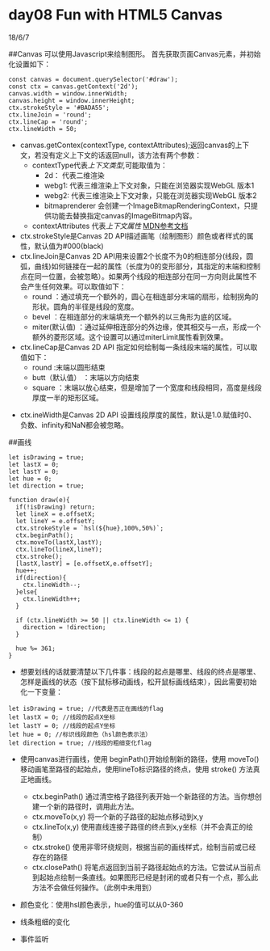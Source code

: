 # day08 Fun with HTML5 Canvas
18/6/7

##Canvas
<canvas>可以使用Javascript来绘制图形。
首先获取页面Canvas元素，并初始化设置如下：
```
const canvas = document.querySelector('#draw');
const ctx = canvas.getContext('2d');
canvas.width = window.innerWidth;
canvas.height = window.innerHeight;
ctx.strokeStyle = '#BADA55';
ctx.lineJoin = 'round';
ctx.lineCap = 'round';
ctx.lineWidth = 50;
```

* canvas.getContex(contextType, contextAttributes);返回canvas的上下文，若没有定义上下文的话返回null，该方法有两个参数：
    + contextType代表*上下文类型*,可能取值为：
        - 2d：       代表二维渲染
        - webg1:     代表三维渲染上下文对象，只能在浏览器实现WebGL 版本1
        - webg2:     代表三维渲染上下文对象，只能在浏览器实现WebGL 版本2
        - bitmaprenderer 会创建一个ImageBitmapRenderingContext，只提供功能去替换指定canvas的ImageBitmap内容。
    + contextAttributes 代表*上下文属性* [MDN参考文档](https://developer.mozilla.org/zh-CN/docs/Web/API/HTMLCanvasElement/getContext)
* ctx.strokeStyle是Canvas 2D API描述画笔（绘制图形）颜色或者样式的属性，默认值为#000(black)
* ctx.lineJoin是Canvas 2D API用来设置2个长度不为0的相连部分(线段，圆弧，曲线)如何链接在一起的属性（长度为0的变形部分，其指定的末端和控制点在同一位置，会被忽略）。如果两个线段的相连部分在同一方向则此属性不会产生任何效果。可以取值如下：
    + round     ：通过填充一个额外的，圆心在相连部分末端的扇形，绘制拐角的形状。圆角的半径是线段的宽度。
    + bevel     ：在相连部分的末端填充一个额外的以三角形为底的区域。
    + miter(默认值) ：通过延伸相连部分的外边缘，使其相交与一点，形成一个额外的菱形区域。这个设置可以通过miterLimit属性看到效果。
* ctx.lineCap是Canvas 2D API 指定如何绘制每一条线段末端的属性，可以取值如下：
    + round         :末端以圆形结束
    + butt（默认值） ：末端以方向结束
    + square        ：末端以放心结束，但是增加了一个宽度和线段相同，高度是线段厚度一半的矩形区域。
+ ctx.ineWidth是Canvas 2D API 设置线段厚度的属性，默认是1.0.赋值时0、负数、infinity和NaN都会被忽略。

##画线
```
let isDrawing = true;
let lastX = 0;
let lastY = 0;
let hue = 0;
let direction = true;

function draw(e){
  if(!isDrawing) return;
  let lineX = e.offsetX;
  let lineY = e.offsetY;
  ctx.strokeStyle = `hsl(${hue},100%,50%)`;
  ctx.beginPath();
  ctx.moveTo(lastX,lastY);
  ctx.lineTo(lineX,lineY);
  ctx.stroke();
  [lastX,lastY] = [e.offsetX,e.offsetY];
  hue++;
  if(direction){
    ctx.lineWidth--;
  }else{
    ctx.lineWidth++;
  }

  if (ctx.lineWidth >= 50 || ctx.lineWidth <= 1) {
    direction = !direction;
  }
  
  hue %= 361;
}
```

* 想要划线的话就要清楚以下几件事：线段的起点是哪里、线段的终点是哪里、怎样是画线的状态（按下鼠标移动画线，松开鼠标画线结束），因此需要初始化一下变量：

```
let isDrawing = true; //代表是否正在画线的flag
let lastX = 0; //线段的起点X坐标
let lastY = 0; //线段的起点Y坐标
let hue = 0; //标识线段颜色（hsl颜色表示法）
let direction = true; //线段的粗细变化flag
```

* 使用canvas进行画线，使用 beginPath()开始绘制新的路径，使用 moveTo()移动画笔至路径的起始点，使用lineTo标识路径的终点，使用 stroke() 方法真正地画线。

    + ctx.beginPath()  通过清空格子路径列表开始一个新路径的方法。当你想创建一个新的路径时，调用此方法。
    + ctx.moveTo(x,y)  将一个新的子路径的起始点移动到x,y
    + ctx.lineTo(x,y)   使用直线连接子路径的终点到x,y坐标（并不会真正的绘制）
    + ctx.stroke()  使用非零环绕规则，根据当前的画线样式，绘制当前或已经存在的路径
    + ctx.closePath() 将笔点返回到当前子路径起始点的方法。它尝试从当前点到起始点绘制一条直线。如果图形已经是封闭的或者只有一个点，那么此方法不会做任何操作。（此例中未用到）
* 颜色变化：使用hsl颜色表示，hue的值可以从0-360 
* 线条粗细的变化
* 事件监听